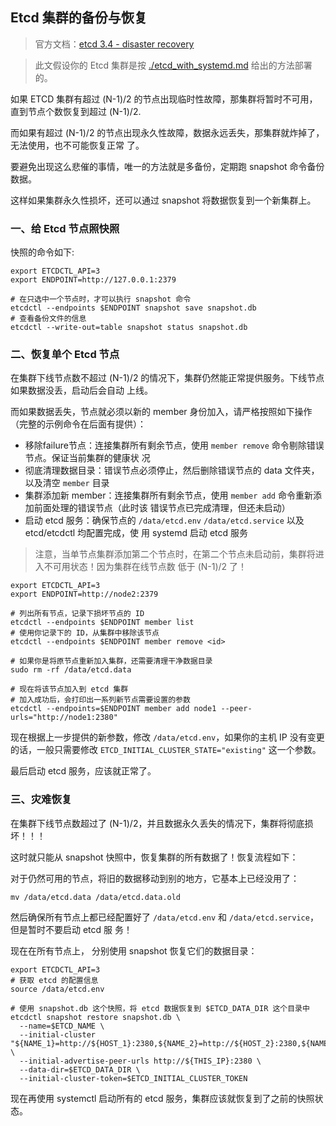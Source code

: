 ## Etcd 集群的备份与恢复

> 官方文档：[etcd 3.4 - disaster recovery](https://etcd.io/docs/v3.4.0/op-guide/recovery/)

> 此文假设你的 Etcd 集群是按 [./etcd_with_systemd.md](./etcd_with_systemd.md) 给出的方法部署的。

如果 ETCD 集群有超过 (N-1)/2 的节点出现临时性故障，那集群将暂时不可用，直到节点个数恢复到超过
(N-1)/2.

而如果有超过 (N-1)/2 的节点出现永久性故障，数据永远丢失，那集群就炸掉了，无法使用，也不可能恢复正常
了。

要避免出现这么悲催的事情，唯一的方法就是多备份，定期跑 snapshot 命令备份数据。

这样如果集群永久性损坏，还可以通过 snapshot 将数据恢复到一个新集群上。

### 一、给 Etcd 节点照快照

快照的命令如下:

```shell
export ETCDCTL_API=3
export ENDPOINT=http://127.0.0.1:2379

# 在只选中一个节点时，才可以执行 snapshot 命令
etcdctl --endpoints $ENDPOINT snapshot save snapshot.db
# 查看备份文件的信息
etcdctl --write-out=table snapshot status snapshot.db
```

### 二、恢复单个 Etcd 节点

在集群下线节点数不超过 (N-1)/2 的情况下，集群仍然能正常提供服务。下线节点如果数据没丢，启动后会自动
上线。

而如果数据丢失，节点就必须以新的 member 身份加入，请严格按照如下操作（完整的示例命令在后面有提供）：

- 移除failure节点：连接集群所有剩余节点，使用 `member remove` 命令剔除错误节点。保证当前集群的健康状
  况
- 彻底清理数据目录：错误节点必须停止，然后删除错误节点的 data 文件夹，以及清空 `member` 目录
- 集群添加新 member：连接集群所有剩余节点，使用 `member add` 命令重新添加前面处理的错误节点（此时该
  错误节点已完成清理，但还未启动）
- 启动 etcd 服务：确保节点的 `/data/etcd.env` `/data/etcd.service` 以及 etcd/etcdctl 均配置完成，使
  用 systemd 启动 etcd 服务

> 注意，当单节点集群添加第二个节点时，在第二个节点未启动前，集群将进入不可用状态！因为集群在线节点数
> 低于 (N-1)/2 了！

```shell
export ETCDCTL_API=3
export ENDPOINT=http://node2:2379

# 列出所有节点，记录下损坏节点的 ID
etcdctl --endpoints $ENDPOINT member list
# 使用你记录下的 ID，从集群中移除该节点
etcdctl --endpoints $ENDPOINT member remove <id>

# 如果你是将原节点重新加入集群，还需要清理干净数据目录
sudo rm -rf /data/etcd.data

# 现在将该节点加入到 etcd 集群
# 加入成功后，会打印出一系列新节点需要设置的参数
etcdctl --endpoints=$ENDPOINT member add node1 --peer-urls="http://node1:2380"
```

现在根据上一步提供的新参数，修改 `/data/etcd.env`，如果你的主机 IP 没有变更的话，一般只需要修改
`ETCD_INITIAL_CLUSTER_STATE="existing"` 这一个参数。

最后启动 etcd 服务，应该就正常了。

### 三、灾难恢复

在集群下线节点数超过了 (N-1)/2，并且数据永久丢失的情况下，集群将彻底损坏！！！

这时就只能从 snapshot 快照中，恢复集群的所有数据了！恢复流程如下：

对于仍然可用的节点，将旧的数据移动到别的地方，它基本上已经没用了：

```shell
mv /data/etcd.data /data/etcd.data.old
```

然后确保所有节点上都已经配置好了 `/data/etcd.env` 和 `/data/etcd.service`，但是暂时不要启动 etcd 服
务！

现在在所有节点上， 分别使用 snapshot 恢复它们的数据目录：

```shell
export ETCDCTL_API=3
# 获取 etcd 的配置信息
source /data/etcd.env

# 使用 snapshot.db 这个快照，将 etcd 数据恢复到 $ETCD_DATA_DIR 这个目录中
etcdctl snapshot restore snapshot.db \
  --name=$ETCD_NAME \
  --initial-cluster "${NAME_1}=http://${HOST_1}:2380,${NAME_2}=http://${HOST_2}:2380,${NAME_3}=http://${HOST_3}:2380" \
  --initial-advertise-peer-urls http://${THIS_IP}:2380 \
  --data-dir=$ETCD_DATA_DIR \
  --initial-cluster-token=$ETCD_INITIAL_CLUSTER_TOKEN
```

现在再使用 systemctl 启动所有的 etcd 服务，集群应该就恢复到了之前的快照状态。
